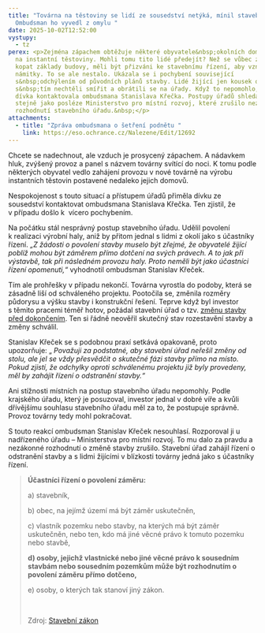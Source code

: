 ```yaml
---
title: "Továrna na těstoviny se lidí ze sousedství netýká, mínil stavební úřad.
  Ombudsman ho vyvedl z omylu "
date: 2025-10-02T12:52:00
vystupy:
  - tz
perex: <p>Zejména zápachem obtěžuje některé obyvatele&nbsp;okolních domů továrna
  na instantní těstoviny. Mohli tomu tito lidé předejít? Než se vůbec začaly
  kopat základy budovy, měli být přizváni ke stavebnímu řízení, aby vznesli své
  námitky. To se ale nestalo. Ukázala se i pochybení související
  s&nbsp;odchýlením od původních plánů stavby. Lidé žijící jen kousek odsud se
  s&nbsp;tím nechtěli smířit a obrátili se na úřady. Když to nepomohlo, místní
  dívka kontaktovala ombudsmana Stanislava Křečka. Postupy úřadů shledal vadnými
  stejně jako posléze Ministerstvo pro místní rozvoj, které zrušilo nezákonné
  rozhodnutí stavebního úřadu.&nbsp;</p>
attachments:
  - title: "Zpráva ombudsmana o šetření podnětu "
    link: https://eso.ochrance.cz/Nalezene/Edit/12692
---
```

<p>Chcete se nadechnout, ale vzduch je prosycený zápachem. A nádavkem hluk, zvýšený provoz a panel s názvem továrny svítící do noci. K&nbsp;tomu podle některých obyvatel vedlo zahájení provozu v&nbsp;nové továrně na výrobu instantních těstovin postavené nedaleko jejich domovů.&nbsp;</p>
<p>Nespokojenost s&nbsp;touto situací a přístupem úřadů přiměla dívku ze sousedství kontaktovat ombudsmana Stanislava Křečka. Ten zjistil, že v&nbsp;případu došlo k &nbsp;vícero pochybením.</p>
<p>Na počátku stál nesprávný postup stavebního úřadu. Udělil povolení k&nbsp;realizaci výrobní haly, aniž by přitom jednal s&nbsp;lidmi z&nbsp;okolí jako s účastníky řízení. 
<i>„Z žádosti o povolení stavby muselo být zřejmé, že obyvatelé žijící poblíž mohou být záměrem přímo dotčení na svých právech. A to jak při výstavbě, tak při následném provozu haly. Proto neměli být jako účastníci řízení opomenuti,“&nbsp;</i>vyhodnotil ombudsman Stanislav Křeček.</p>
<p>Tím ale prohřešky v případu nekončí. Továrna vyrostla do podoby, která se zásadně liší od schváleného projektu. Pootočila se, změnila rozměry půdorysu a výšku stavby i konstrukční řešení. Teprve když byl investor s&nbsp;těmito pracemi téměř hotov, požádal stavební úřad o tzv. 
<a href="https://portal.gov.cz/sluzby-vs/zadost-o-povoleni-zmeny-zameru-pred-dokoncenim-S47227#:~:text=Zm%C4%9Bna%20stavby%20p%C5%99ed%20jej%C3%ADm%20dokon%C4%8Den%C3%ADm%20je%20postup%2C,nutn%C3%A9%20prov%C3%A9st%20zm%C4%9Bny%20oproti%20p%C5%AFvodn%C3%ADmu%20povolen%C3%AD%20stavby.">změnu stavby před dokončením</a>. Ten si řádně neověřil skutečný stav rozestavění stavby a změny schválil.&nbsp;</p>
<p>Stanislav Křeček se s&nbsp;podobnou praxí setkává opakovaně, proto upozorňuje: „
<i>Považuji za podstatné, aby stavební úřad neřešil změny od stolu, ale jel se vždy přesvědčit o skutečné fázi stavby přímo na místo. Pokud zjistí, že odchylky oproti schválenému projektu již byly provedeny, měl by zahájit řízení o odstranění stavby.“&nbsp;</i></p>
<p>Ani stížnosti místních na postup stavebního úřadu nepomohly. Podle krajského úřadu, který je posuzoval, investor jednal v&nbsp;dobré víře a kvůli dřívějšímu souhlasu stavebního úřadu měl za to, že postupuje správně. Provoz továrny tedy mohl pokračovat.</p>
<p>S&nbsp;touto reakcí ombudsman Stanislav Křeček nesouhlasí. Rozporoval ji u nadřízeného úřadu – Ministerstva pro místní rozvoj. To mu dalo za pravdu a nezákonné rozhodnutí o změně stavby zrušilo. Stavební úřad zahájil řízení o odstranění stavby a s&nbsp;lidmi žijícími v&nbsp;blízkosti továrny jedná jako s účastníky řízení.&nbsp;</p>
<blockquote>
<p>
<strong>Účastníci řízení o povolení záměru:</strong></p>
<p>a) stavebník,</p>
<p>b) obec, na jejímž území má být záměr uskutečněn,</p>
<p>c) vlastník pozemku nebo stavby, na kterých má být záměr uskutečněn, nebo ten, kdo má jiné věcné právo k tomuto pozemku nebo stavbě,</p>
<p>
<strong>d) osoby, jejichž vlastnické nebo jiné věcné právo k sousedním stavbám nebo sousedním pozemkům může být rozhodnutím o povolení záměru přímo dotčeno,</strong></p>
<p>e) osoby, o kterých tak stanoví jiný zákon.</p>
<p>&nbsp;</p>
<p>Zdroj: 
<a href="https://www.e-sbirka.cz/sb/2021/283?zalozka=text">Stavební zákon</a></p></blockquote>

